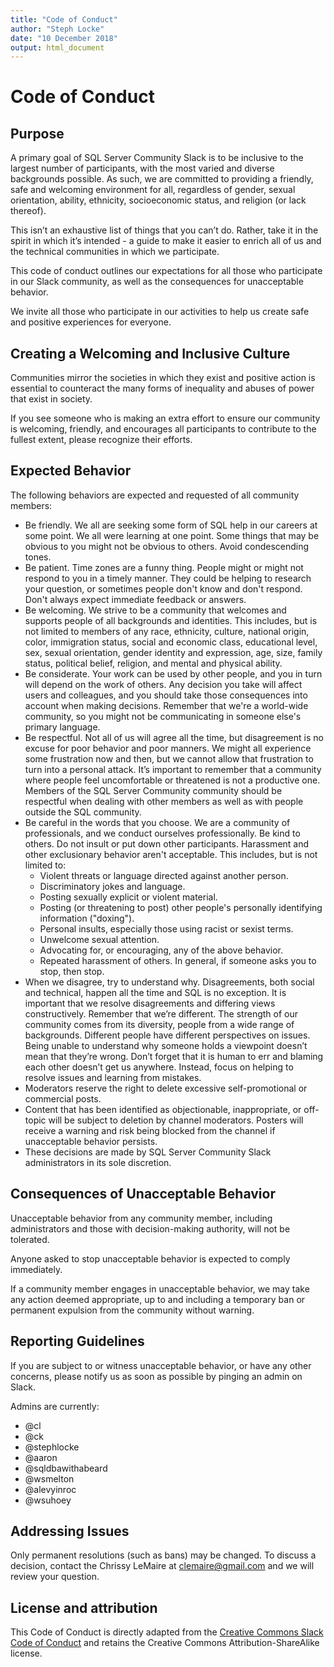 ```yaml
---
title: "Code of Conduct"
author: "Steph Locke"
date: "10 December 2018"
output: html_document
---
```

# Code of Conduct

## Purpose
A primary goal of SQL Server Community Slack is to be inclusive to the largest number of participants, with the most varied and diverse backgrounds possible. As such, we are committed to providing a friendly, safe and welcoming environment for all, regardless of gender, sexual orientation, ability, ethnicity, socioeconomic status, and religion (or lack thereof).

This isn’t an exhaustive list of things that you can’t do. Rather, take it in the spirit in which it’s intended - a guide to make it easier to enrich all of us and the technical communities in which we participate.

This code of conduct outlines our expectations for all those who participate in our Slack community, as well as the consequences for unacceptable behavior.

We invite all those who participate in our activities to help us create safe and positive experiences for everyone.

## Creating a Welcoming and Inclusive Culture
Communities mirror the societies in which they exist and positive action is essential to counteract the many forms of inequality and abuses of power that exist in society.

If you see someone who is making an extra effort to ensure our community is welcoming, friendly, and encourages all participants to contribute to the fullest extent, please recognize their efforts.

## Expected Behavior
The following behaviors are expected and requested of all community members:

- Be friendly. We all are seeking some form of SQL help in our careers at some point. We all were learning at one point. Some things that may be obvious to you might not be obvious to others. Avoid condescending tones.
- Be patient. Time zones are a funny thing. People might or might not respond to you in a timely manner. They could be helping to research your question, or sometimes people don't know and don't respond. Don't always expect immediate feedback or answers.
- Be welcoming. We strive to be a community that welcomes and supports people of all backgrounds and identities. This includes, but is not limited to members of any race, ethnicity, culture, national origin, color, immigration status, social and economic class, educational level, sex, sexual orientation, gender identity and expression, age, size, family status, political belief, religion, and mental and physical ability.
- Be considerate. Your work can be used by other people, and you in turn will depend on the work of others. Any decision you take will affect users and colleagues, and you should take those consequences into account when making decisions. Remember that we're a world-wide community, so you might not be communicating in someone else's primary language.
- Be respectful. Not all of us will agree all the time, but disagreement is no excuse for poor behavior and poor manners. We might all experience some frustration now and then, but we cannot allow that frustration to turn into a personal attack. It’s important to remember that a community where people feel uncomfortable or threatened is not a productive one. Members of the SQL Server Community community should be respectful when dealing with other members as well as with people outside the SQL community.
- Be careful in the words that you choose. We are a community of professionals, and we conduct ourselves professionally. Be kind to others. Do not insult or put down other participants. Harassment and other exclusionary behavior aren't acceptable. This includes, but is not limited to:
    + Violent threats or language directed against another person.
    + Discriminatory jokes and language.
    + Posting sexually explicit or violent material.
    + Posting (or threatening to post) other people's personally identifying information ("doxing").
    + Personal insults, especially those using racist or sexist terms.
    + Unwelcome sexual attention.
    + Advocating for, or encouraging, any of the above behavior.
    + Repeated harassment of others. In general, if someone asks you to stop, then stop.
- When we disagree, try to understand why. Disagreements, both social and technical, happen all the time and SQL is no exception. It is important that we resolve disagreements and differing views constructively. Remember that we’re different. The strength of our community comes from its diversity, people from a wide range of backgrounds. Different people have different perspectives on issues. Being unable to understand why someone holds a viewpoint doesn’t mean that they’re wrong. Don’t forget that it is human to err and blaming each other doesn’t get us anywhere. Instead, focus on helping to resolve issues and learning from mistakes.
- Moderators reserve the right to delete excessive self-promotional or commercial posts.
- Content that has been identified as objectionable, inappropriate, or off-topic will be subject to deletion by channel moderators. Posters will receive a warning and risk being blocked from the channel if unacceptable behavior persists.
- These decisions are made by SQL Server Community Slack administrators in its sole discretion.

## Consequences of Unacceptable Behavior
Unacceptable behavior from any community member, including administrators and those with decision-making authority, will not be tolerated.

Anyone asked to stop unacceptable behavior is expected to comply immediately.

If a community member engages in unacceptable behavior, we may take any action deemed appropriate, up to and including a temporary ban or permanent expulsion from the community without warning.

## Reporting Guidelines
If you are subject to or witness unacceptable behavior, or have any other concerns, please notify us as soon as possible by pinging an admin on Slack.

Admins are currently:

- @cl
- @ck
- @stephlocke
- @aaron
- @sqldbawithabeard
- @wsmelton 
- @alevyinroc
- @wsuhoey

## Addressing Issues
Only permanent resolutions (such as bans) may be changed. To discuss a decision, contact the Chrissy LeMaire at [clemaire@gmail.com](mailto://clemaire@gmail.com) and we will review your question.

## License and attribution
This Code of Conduct is directly adapted from the [Creative Commons Slack Code of Conduct](https://wiki.creativecommons.org/wiki/Slack/Code_of_Conduct) and retains the Creative Commons Attribution-ShareAlike license.
